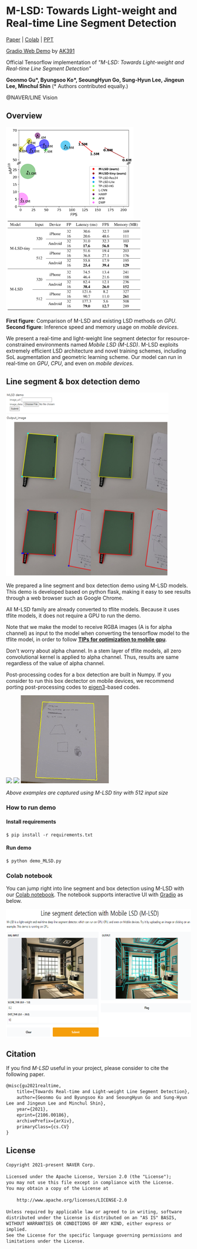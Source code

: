 # M-LSD: Towards Light-weight and Real-time Line Segment Detection

[Paper](https://arxiv.org/abs/2106.00186) | [Colab](https://colab.research.google.com/gist/geonm/16b7e4bad577511d2313bf0337029bfc/mlsd_demo.ipynb) | [PPT](https://www.slideshare.net/ByungSooKo1/towards-lightweight-and-realtime-line-segment-detection)

[Gradio Web Demo](https://gradio.app/g/AK391/mlsd) by [AK391](https://github.com/AK391)

Official Tensorflow implementation of *"M-LSD: Towards Light-weight and Real-time Line Segment Detection"*

**Geonmo Gu\*, Byungsoo Ko\*, SeoungHyun Go, Sung-Hyun Lee, Jingeun Lee, Minchul Shin**
(* Authors contributed equally.)

@NAVER/LINE Vision

## Overview
<p float="left">
  <img src=".github/teaser.png" height="250">
  <img src=".github/mlsd_mobile.png" height="250">
</p>


**First figure**: Comparison of M-LSD and existing LSD methods on *GPU*.
**Second figure**: Inference speed and memory usage on *mobile devices*.

We present a real-time and light-weight line segment detector for resource-constrained environments named *Mobile LSD (M-LSD)*.
M-LSD exploits extremely efficient LSD architecture and novel training schemes, including SoL augmentation and geometric learning scheme.
Our model can run in real-time on *GPU*, *CPU*, and even on *mobile devices*.

## Line segment & box detection demo
<img src=".github/demo_public.png" height="500">

We prepared a line segment and box detection demo using M-LSD models. This demo is developed based on python flask, making it easy to see results through a web browser such as Google Chrome.

All M-LSD family are already converted to tflite models. Because it uses tflite models, it does not require a GPU to run the demo.

Note that we make the model to receive RGBA images (A is for alpha channel) as input to the model when converting the tensorflow model to the tflite model, in order to follow [**TIPs for optimization to mobile gpu**](https://www.tensorflow.org/lite/performance/gpu#tips_for_optimization).

Don't worry about alpha channel. In a stem layer of tflite models, all zero convolutional kernel is applied to alpha channel. Thus, results are same regardless of the value of alpha channel.

Post-processing codes for a box detection are built in Numpy. If you consider to run this box dectector on mobile devices, we recommend porting post-processing codes to [eigen3](https://eigen.tuxfamily.org/index.php?title=Main_Page)-based codes.

<p float="left">
  <img src=".github/realtime_demo1.gif" height="240">
  <img src=".github/realtime_demo2.gif" height="240">
  <img src=".github/realtime_demo3.gif" height="240">
</p>

*Above examples are captured using M-LSD tiny with 512 input size*

### How to run demo
#### Install requirements
```
$ pip install -r requirements.txt
```
#### Run demo
```
$ python demo_MLSD.py
```

### Colab notebook
You can jump right into line segment and box detection using M-LSD with our [Colab notebook](https://colab.research.google.com/gist/geonm/16b7e4bad577511d2313bf0337029bfc/mlsd_demo.ipynb).
The notebook supports interactive UI with [Gradio](https://gradio.app/) as below.

<img src=".github/gradio_example.png" height="350">


## Citation
If you find *M-LSD* useful in your project, please consider to cite the following paper.

```
@misc{gu2021realtime,
    title={Towards Real-time and Light-weight Line Segment Detection},
    author={Geonmo Gu and Byungsoo Ko and SeoungHyun Go and Sung-Hyun Lee and Jingeun Lee and Minchul Shin},
    year={2021},
    eprint={2106.00186},
    archivePrefix={arXiv},
    primaryClass={cs.CV}
}
```

## License
```
Copyright 2021-present NAVER Corp.

Licensed under the Apache License, Version 2.0 (the "License");
you may not use this file except in compliance with the License.
You may obtain a copy of the License at

    http://www.apache.org/licenses/LICENSE-2.0

Unless required by applicable law or agreed to in writing, software
distributed under the License is distributed on an "AS IS" BASIS,
WITHOUT WARRANTIES OR CONDITIONS OF ANY KIND, either express or implied.
See the License for the specific language governing permissions and
limitations under the License.
```
